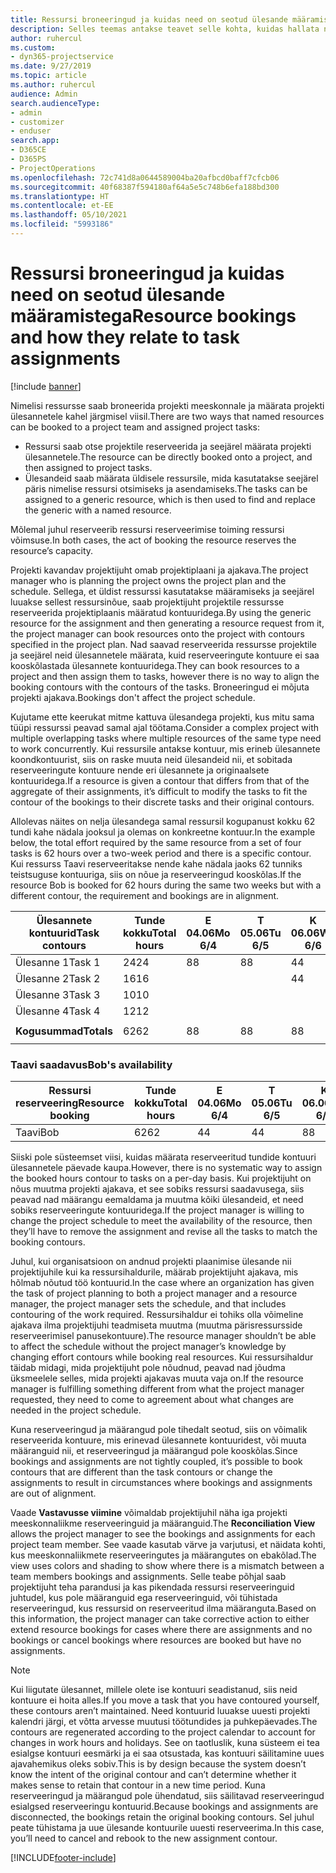 ```yaml
---
title: Ressursi broneeringud ja kuidas need on seotud ülesande määramistega
description: Selles teemas antakse teavet selle kohta, kuidas hallata nimega ressursse, ressursside broneerimist ja ülesande määramist ning seda, kuidas need üksteisega seotud on.
author: ruhercul
ms.custom:
- dyn365-projectservice
ms.date: 9/27/2019
ms.topic: article
ms.author: ruhercul
audience: Admin
search.audienceType:
- admin
- customizer
- enduser
search.app:
- D365CE
- D365PS
- ProjectOperations
ms.openlocfilehash: 72c741d8a0644589004ba20afbcd0baff7cfcb06
ms.sourcegitcommit: 40f68387f594180af64a5e5c748b6efa188bd300
ms.translationtype: HT
ms.contentlocale: et-EE
ms.lasthandoff: 05/10/2021
ms.locfileid: "5993186"
---
```

# <a name="resource-bookings-and-how-they-relate-to-task-assignments"></a><span data-ttu-id="78869-103">Ressursi broneeringud ja kuidas need on seotud ülesande määramistega</span><span class="sxs-lookup"><span data-stu-id="78869-103">Resource bookings and how they relate to task assignments</span></span>

[!include [banner](../includes/psa-now-project-operations.md)]

<span data-ttu-id="78869-104">Nimelisi ressursse saab broneerida projekti meeskonnale ja määrata projekti ülesannetele kahel järgmisel viisil.</span><span class="sxs-lookup"><span data-stu-id="78869-104">There are two ways that named resources can be booked to a project team and assigned project tasks:</span></span>

- <span data-ttu-id="78869-105">Ressursi saab otse projektile reserveerida ja seejärel määrata projekti ülesannetele.</span><span class="sxs-lookup"><span data-stu-id="78869-105">The resource can be directly booked onto a project, and then assigned to project tasks.</span></span>
- <span data-ttu-id="78869-106">Ülesandeid saab määrata üldisele ressursile, mida kasutatakse seejärel päris nimelise ressursi otsimiseks ja asendamiseks.</span><span class="sxs-lookup"><span data-stu-id="78869-106">The tasks can be assigned to a generic resource, which is then used to find and replace the generic with a named resource.</span></span> 

<span data-ttu-id="78869-107">Mõlemal juhul reserveerib ressursi reserveerimise toiming ressursi võimsuse.</span><span class="sxs-lookup"><span data-stu-id="78869-107">In both cases, the act of booking the resource reserves the resource’s capacity.</span></span>

<span data-ttu-id="78869-108">Projekti kavandav projektijuht omab projektiplaani ja ajakava.</span><span class="sxs-lookup"><span data-stu-id="78869-108">The project manager who is planning the project owns the project plan and the schedule.</span></span> <span data-ttu-id="78869-109">Sellega, et üldist ressurssi kasutatakse määramiseks ja seejärel luuakse sellest ressursinõue, saab projektijuht projektile ressursse reserveerida projektiplaanis määratud kontuuridega.</span><span class="sxs-lookup"><span data-stu-id="78869-109">By using the generic resource for the assignment and then generating a resource request from it, the project manager can book resources onto the project with contours specified in the project plan.</span></span> <span data-ttu-id="78869-110">Nad saavad reserveerida ressursse projektile ja seejärel neid ülesannetele määrata, kuid reserveeringute kontuure ei saa kooskõlastada ülesannete kontuuridega.</span><span class="sxs-lookup"><span data-stu-id="78869-110">They can book resources to a project and then assign them to tasks, however there is no way to align the booking contours with the contours of the tasks.</span></span> <span data-ttu-id="78869-111">Broneeringud ei mõjuta projekti ajakava.</span><span class="sxs-lookup"><span data-stu-id="78869-111">Bookings don't affect the project schedule.</span></span>

<span data-ttu-id="78869-112">Kujutame ette keerukat mitme kattuva ülesandega projekti, kus mitu sama tüüpi ressurssi peavad samal ajal töötama.</span><span class="sxs-lookup"><span data-stu-id="78869-112">Consider a complex project with multiple overlapping tasks where multiple resources of the same type need to work concurrently.</span></span> <span data-ttu-id="78869-113">Kui ressursile antakse kontuur, mis erineb ülesannete koondkontuurist, siis on raske muuta neid ülesandeid nii, et sobitada reserveeringute kontuure nende eri ülesannete ja originaalsete kontuuridega.</span><span class="sxs-lookup"><span data-stu-id="78869-113">If a resource is given a contour that differs from that of the aggregate of their assignments, it’s difficult to modify the tasks to fit the contour of the bookings to their discrete tasks and their original contours.</span></span>

<span data-ttu-id="78869-114">Allolevas näites on nelja ülesandega samal ressursil kogupanust kokku 62 tundi kahe nädala jooksul ja olemas on konkreetne kontuur.</span><span class="sxs-lookup"><span data-stu-id="78869-114">In the example below, the total effort required by the same resource from a set of four tasks is 62 hours over a two-week period and there is a specific contour.</span></span> <span data-ttu-id="78869-115">Kui ressurss Taavi reserveeritakse nende kahe nädala jaoks 62 tunniks teistsuguse kontuuriga, siis on nõue ja reserveeringud kooskõlas.</span><span class="sxs-lookup"><span data-stu-id="78869-115">If the resource Bob is booked for 62 hours during the same two weeks but with a different contour, the requirement and bookings are in alignment.</span></span>

| <span data-ttu-id="78869-116">**Ülesannete kontuurid**</span><span class="sxs-lookup"><span data-stu-id="78869-116">**Task contours**</span></span>    | <span data-ttu-id="78869-117">**Tunde kokku**</span><span class="sxs-lookup"><span data-stu-id="78869-117">**Total hours**</span></span> | <span data-ttu-id="78869-118">E 04.06</span><span class="sxs-lookup"><span data-stu-id="78869-118">Mo 6/4</span></span> | <span data-ttu-id="78869-119">T 05.06</span><span class="sxs-lookup"><span data-stu-id="78869-119">Tu 6/5</span></span> | <span data-ttu-id="78869-120">K 06.06</span><span class="sxs-lookup"><span data-stu-id="78869-120">We 6/6</span></span> | <span data-ttu-id="78869-121">N 07.06</span><span class="sxs-lookup"><span data-stu-id="78869-121">Th 6/7</span></span> | <span data-ttu-id="78869-122">R 08.06</span><span class="sxs-lookup"><span data-stu-id="78869-122">Fr 6/8</span></span> | <span data-ttu-id="78869-123">L 09.06</span><span class="sxs-lookup"><span data-stu-id="78869-123">Sa 6/9</span></span> | <span data-ttu-id="78869-124">P 10.06</span><span class="sxs-lookup"><span data-stu-id="78869-124">Su 6/10</span></span> | <span data-ttu-id="78869-125">E 11.06</span><span class="sxs-lookup"><span data-stu-id="78869-125">Mo 6/11</span></span> | <span data-ttu-id="78869-126">T 12.06</span><span class="sxs-lookup"><span data-stu-id="78869-126">Tu 6/12</span></span> | <span data-ttu-id="78869-127">K 13.06</span><span class="sxs-lookup"><span data-stu-id="78869-127">We 6/13</span></span> | <span data-ttu-id="78869-128">N 14.06</span><span class="sxs-lookup"><span data-stu-id="78869-128">Th 6/14</span></span> | <span data-ttu-id="78869-129">R 15.06</span><span class="sxs-lookup"><span data-stu-id="78869-129">Fr 6/15</span></span> |
|----------------------|-----------------|--------|--------|--------|--------|--------|--------|---------|---------|---------|---------|---------|---------|
| <span data-ttu-id="78869-130">Ülesanne 1</span><span class="sxs-lookup"><span data-stu-id="78869-130">Task 1</span></span>               | <span data-ttu-id="78869-131">24</span><span class="sxs-lookup"><span data-stu-id="78869-131">24</span></span>              | <span data-ttu-id="78869-132">8</span><span class="sxs-lookup"><span data-stu-id="78869-132">8</span></span>      | <span data-ttu-id="78869-133">8</span><span class="sxs-lookup"><span data-stu-id="78869-133">8</span></span>      | <span data-ttu-id="78869-134">4</span><span class="sxs-lookup"><span data-stu-id="78869-134">4</span></span>      |        |        |        |         |         |         | <span data-ttu-id="78869-135">4</span><span class="sxs-lookup"><span data-stu-id="78869-135">4</span></span>       |         |         |
| <span data-ttu-id="78869-136">Ülesanne 2</span><span class="sxs-lookup"><span data-stu-id="78869-136">Task 2</span></span>               | <span data-ttu-id="78869-137">16</span><span class="sxs-lookup"><span data-stu-id="78869-137">16</span></span>              |        |        | <span data-ttu-id="78869-138">4</span><span class="sxs-lookup"><span data-stu-id="78869-138">4</span></span>      | <span data-ttu-id="78869-139">4</span><span class="sxs-lookup"><span data-stu-id="78869-139">4</span></span>      |        |        |         | <span data-ttu-id="78869-140">8</span><span class="sxs-lookup"><span data-stu-id="78869-140">8</span></span>       |         |         |         |         |
| <span data-ttu-id="78869-141">Ülesanne 3</span><span class="sxs-lookup"><span data-stu-id="78869-141">Task 3</span></span>               | <span data-ttu-id="78869-142">10</span><span class="sxs-lookup"><span data-stu-id="78869-142">10</span></span>              |        |        |        |        | <span data-ttu-id="78869-143">4</span><span class="sxs-lookup"><span data-stu-id="78869-143">4</span></span>      |        |         |         | <span data-ttu-id="78869-144">4</span><span class="sxs-lookup"><span data-stu-id="78869-144">4</span></span>       |         | <span data-ttu-id="78869-145">2</span><span class="sxs-lookup"><span data-stu-id="78869-145">2</span></span>       |         |
| <span data-ttu-id="78869-146">Ülesanne 4</span><span class="sxs-lookup"><span data-stu-id="78869-146">Task 4</span></span>               | <span data-ttu-id="78869-147">12</span><span class="sxs-lookup"><span data-stu-id="78869-147">12</span></span>              |        |        |        |        |        |        |         |         |         | <span data-ttu-id="78869-148">4</span><span class="sxs-lookup"><span data-stu-id="78869-148">4</span></span>       |         | <span data-ttu-id="78869-149">8</span><span class="sxs-lookup"><span data-stu-id="78869-149">8</span></span>       |
|                      |                 |        |        |        |        |        |        |         |         |         |         |         |         |
| <span data-ttu-id="78869-150">**Kogusummad**</span><span class="sxs-lookup"><span data-stu-id="78869-150">**Totals**</span></span>           | <span data-ttu-id="78869-151">62</span><span class="sxs-lookup"><span data-stu-id="78869-151">62</span></span>              | <span data-ttu-id="78869-152">8</span><span class="sxs-lookup"><span data-stu-id="78869-152">8</span></span>      | <span data-ttu-id="78869-153">8</span><span class="sxs-lookup"><span data-stu-id="78869-153">8</span></span>      | <span data-ttu-id="78869-154">8</span><span class="sxs-lookup"><span data-stu-id="78869-154">8</span></span>      | <span data-ttu-id="78869-155">4</span><span class="sxs-lookup"><span data-stu-id="78869-155">4</span></span>      | <span data-ttu-id="78869-156">4</span><span class="sxs-lookup"><span data-stu-id="78869-156">4</span></span>      |        |         | <span data-ttu-id="78869-157">8</span><span class="sxs-lookup"><span data-stu-id="78869-157">8</span></span>       | <span data-ttu-id="78869-158">4</span><span class="sxs-lookup"><span data-stu-id="78869-158">4</span></span>       | <span data-ttu-id="78869-159">8</span><span class="sxs-lookup"><span data-stu-id="78869-159">8</span></span>       | <span data-ttu-id="78869-160">2</span><span class="sxs-lookup"><span data-stu-id="78869-160">2</span></span>       | <span data-ttu-id="78869-161">8</span><span class="sxs-lookup"><span data-stu-id="78869-161">8</span></span>       |
|                      |                 |        |        |        |        |        |        |         |         |         |         |

### <a name="bobs-availability"></a><span data-ttu-id="78869-162">Taavi saadavus</span><span class="sxs-lookup"><span data-stu-id="78869-162">Bob's availability</span></span>
| <span data-ttu-id="78869-163">**Ressursi reserveering**</span><span class="sxs-lookup"><span data-stu-id="78869-163">**Resource   booking**</span></span> | <span data-ttu-id="78869-164">**Tunde kokku**</span><span class="sxs-lookup"><span data-stu-id="78869-164">**Total hours**</span></span> | <span data-ttu-id="78869-165">E 04.06</span><span class="sxs-lookup"><span data-stu-id="78869-165">Mo 6/4</span></span> | <span data-ttu-id="78869-166">T 05.06</span><span class="sxs-lookup"><span data-stu-id="78869-166">Tu 6/5</span></span> | <span data-ttu-id="78869-167">K 06.06</span><span class="sxs-lookup"><span data-stu-id="78869-167">We 6/6</span></span> | <span data-ttu-id="78869-168">N 07.06</span><span class="sxs-lookup"><span data-stu-id="78869-168">Th 6/7</span></span> | <span data-ttu-id="78869-169">R 08.06</span><span class="sxs-lookup"><span data-stu-id="78869-169">Fr 6/8</span></span> | <span data-ttu-id="78869-170">L 09.06</span><span class="sxs-lookup"><span data-stu-id="78869-170">Sa 6/9</span></span> | <span data-ttu-id="78869-171">P 10.06</span><span class="sxs-lookup"><span data-stu-id="78869-171">Su 6/10</span></span> | <span data-ttu-id="78869-172">E 11.06</span><span class="sxs-lookup"><span data-stu-id="78869-172">Mo 6/11</span></span> | <span data-ttu-id="78869-173">T 12.06</span><span class="sxs-lookup"><span data-stu-id="78869-173">Tu 6/12</span></span> | <span data-ttu-id="78869-174">K 13.06</span><span class="sxs-lookup"><span data-stu-id="78869-174">We 6/13</span></span> | <span data-ttu-id="78869-175">N 14.06</span><span class="sxs-lookup"><span data-stu-id="78869-175">Th 6/14</span></span> | <span data-ttu-id="78869-176">R 15.06</span><span class="sxs-lookup"><span data-stu-id="78869-176">Fr 6/15</span></span> |
|------------------------|-----------------|--------|--------|--------|--------|--------|--------|---------|---------|---------|---------|---------|---------|
| <span data-ttu-id="78869-177">Taavi</span><span class="sxs-lookup"><span data-stu-id="78869-177">Bob</span></span>                    | <span data-ttu-id="78869-178">62</span><span class="sxs-lookup"><span data-stu-id="78869-178">62</span></span>              | <span data-ttu-id="78869-179">4</span><span class="sxs-lookup"><span data-stu-id="78869-179">4</span></span>      | <span data-ttu-id="78869-180">4</span><span class="sxs-lookup"><span data-stu-id="78869-180">4</span></span>      | <span data-ttu-id="78869-181">8</span><span class="sxs-lookup"><span data-stu-id="78869-181">8</span></span>      | <span data-ttu-id="78869-182">8</span><span class="sxs-lookup"><span data-stu-id="78869-182">8</span></span>      | <span data-ttu-id="78869-183">8</span><span class="sxs-lookup"><span data-stu-id="78869-183">8</span></span>      |        |         | <span data-ttu-id="78869-184">4</span><span class="sxs-lookup"><span data-stu-id="78869-184">4</span></span>       | <span data-ttu-id="78869-185">4</span><span class="sxs-lookup"><span data-stu-id="78869-185">4</span></span>       | <span data-ttu-id="78869-186">8</span><span class="sxs-lookup"><span data-stu-id="78869-186">8</span></span>       | <span data-ttu-id="78869-187">8</span><span class="sxs-lookup"><span data-stu-id="78869-187">8</span></span>       | <span data-ttu-id="78869-188">6</span><span class="sxs-lookup"><span data-stu-id="78869-188">6</span></span>       |

<span data-ttu-id="78869-189">Siiski pole süsteemset viisi, kuidas määrata reserveeritud tundide kontuuri ülesannetele päevade kaupa.</span><span class="sxs-lookup"><span data-stu-id="78869-189">However, there is no systematic way to assign the booked hours contour to tasks on a per-day basis.</span></span> <span data-ttu-id="78869-190">Kui projektijuht on nõus muutma projekti ajakava, et see sobiks ressursi saadavusega, siis peavad nad määrangu eemaldama ja muutma kõiki ülesandeid, et need sobiks reserveeringute kontuuridega.</span><span class="sxs-lookup"><span data-stu-id="78869-190">If the project manager is willing to change the project schedule to meet the availability of the resource, then they’ll have to remove the assignment and revise all the tasks to match the booking contours.</span></span>

<span data-ttu-id="78869-191">Juhul, kui organisatsioon on andnud projekti plaanimise ülesande nii projektijuhile kui ka ressursihaldurile, määrab projektijuht ajakava, mis hõlmab nõutud töö kontuurid.</span><span class="sxs-lookup"><span data-stu-id="78869-191">In the case where an organization has given the task of project planning to both a project manager and a resource manager, the project manager sets the schedule, and that includes contouring of the work required.</span></span> <span data-ttu-id="78869-192">Ressursihaldur ei tohiks olla võimeline ajakava ilma projektijuhi teadmiseta muutma (muutma pärisressursside reserveerimisel panusekontuure).</span><span class="sxs-lookup"><span data-stu-id="78869-192">The resource manager shouldn’t be able to affect the schedule without the project manager’s knowledge by changing effort contours while booking real resources.</span></span> <span data-ttu-id="78869-193">Kui ressursihaldur täidab midagi, mida projektijuht pole nõudnud, peavad nad jõudma üksmeelele selles, mida projekti ajakavas muuta vaja on.</span><span class="sxs-lookup"><span data-stu-id="78869-193">If the resource manager is fulfilling something different from what the project manager requested, they need to come to agreement about what changes are needed in the project schedule.</span></span>

<span data-ttu-id="78869-194">Kuna reserveeringud ja määrangud pole tihedalt seotud, siis on võimalik reserveerida kontuure, mis erinevad ülesannete kontuuridest, või muuta määranguid nii, et reserveeringud ja määrangud pole kooskõlas.</span><span class="sxs-lookup"><span data-stu-id="78869-194">Since bookings and assignments are not tightly coupled, it’s possible to book contours that are different than the task contours or change the assignments to result in circumstances where bookings and assignments are out of alignment.</span></span>

<span data-ttu-id="78869-195">Vaade **Vastavusse viimine** võimaldab projektijuhil näha iga projekti meeskonnaliikme reserveeringuid ja määranguid.</span><span class="sxs-lookup"><span data-stu-id="78869-195">The **Reconciliation View** allows the project manager to see the bookings and assignments for each project team member.</span></span> <span data-ttu-id="78869-196">See vaade kasutab värve ja varjutusi, et näidata kohti, kus meeskonnaliikmete reserveeringutes ja määrangutes on ebakõlad.</span><span class="sxs-lookup"><span data-stu-id="78869-196">The view uses colors and shading to show where there is a mismatch between a team members bookings and assignments.</span></span> <span data-ttu-id="78869-197">Selle teabe põhjal saab projektijuht teha parandusi ja kas pikendada ressursi reserveeringuid juhtudel, kus pole määranguid ega reserveeringuid, või tühistada reserveeringud, kus ressursid on reserveeritud ilma määranguta.</span><span class="sxs-lookup"><span data-stu-id="78869-197">Based on this information, the project manager can take corrective action to either extend resource bookings for cases where there are assignments and no bookings or cancel bookings where resources are booked but have no assignments.</span></span>

> [!NOTE]
> <span data-ttu-id="78869-198">Kui liigutate ülesannet, millele olete ise kontuuri seadistanud, siis neid kontuure ei hoita alles.</span><span class="sxs-lookup"><span data-stu-id="78869-198">If you move a task that you have contoured yourself, these contours aren’t maintained.</span></span> <span data-ttu-id="78869-199">Need kontuurid luuakse uuesti projekti kalendri järgi, et võtta arvesse muutusi töötundides ja puhkepäevades.</span><span class="sxs-lookup"><span data-stu-id="78869-199">The contours are regenerated according to the project calendar to account for changes in work hours and holidays.</span></span> <span data-ttu-id="78869-200">See on taotluslik, kuna süsteem ei tea esialgse kontuuri eesmärki ja ei saa otsustada, kas kontuuri säilitamine uues ajavahemikus oleks sobiv.</span><span class="sxs-lookup"><span data-stu-id="78869-200">This is by design because the system doesn’t know the intent of the original contour and can’t determine whether it makes sense to retain that contour in a new time period.</span></span> <span data-ttu-id="78869-201">Kuna reserveeringud ja määrangud pole ühendatud, siis säilitavad reserveeringud esialgsed reserveeringu kontuurid.</span><span class="sxs-lookup"><span data-stu-id="78869-201">Because bookings and assignments are disconnected, the bookings retain the original booking contours.</span></span> <span data-ttu-id="78869-202">Sel juhul peate tühistama ja uue ülesande kontuurile uuesti reserveerima.</span><span class="sxs-lookup"><span data-stu-id="78869-202">In this case, you’ll need to cancel and rebook to the new assignment contour.</span></span>



[!INCLUDE[footer-include](../includes/footer-banner.md)]